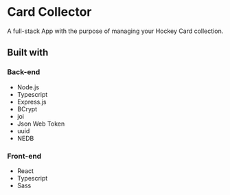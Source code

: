 # Card Collector #

A full-stack App with the purpose of managing your Hockey Card collection. 


## Built with ##

### Back-end ###

* Node.js
* Typescript
* Express.js
* BCrypt
* joi
* Json Web Token
* uuid
* NEDB

### Front-end ###

* React
* Typescript
* Sass


